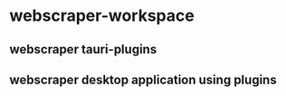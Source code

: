 # webscraper-workspace

## webscraper tauri-plugins 

## webscraper desktop application using plugins

